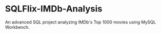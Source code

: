 # SQLFlix-IMDb-Analysis
An advanced SQL project analyzing IMDb's Top 1000 movies using MySQL Workbench.

